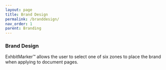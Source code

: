 ```yaml
---
layout: page
title: Brand Design
permalink: /branddesign/
nav_order: 1
parent: Branding
---
```


### Brand Design

ExhbitMarker&trade; allows the user to select one of six zones to place the brand when applying to document pages.

